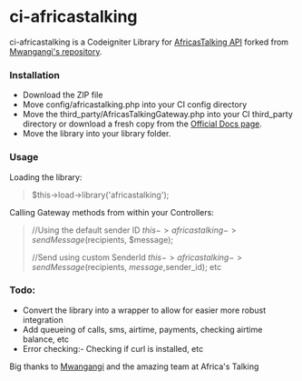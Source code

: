 # ci-africastalking

ci-africastalking is a Codeigniter Library for [AfricasTalking API](https://www.africastalking.com/) forked from [Mwangangi's repository](https://github.com/Mwangangi/ci-africastalking).

### Installation
  - Download the ZIP file
  - Move config/africastalking.php into your CI config directory
  - Move the third_party/AfricasTalkingGateway.php into your CI third_party directory or download a fresh copy from the [Official Docs page](http://docs.africastalking.com/).
  - Move the library into your library folder.

### Usage
Loading the library:
> $this->load->library('africastalking');

Calling Gateway methods from within your Controllers:

> //Using the default sender ID
>$this->africastalking->sendMessage($recipients, $message); 
> 
>//Send using custom SenderId
> $this->africastalking->sendMessage($recipients, $message,$sender_id); 
> etc


### Todo:

* Convert the library into a wrapper to allow for easier more robust integration
* Add queueing of calls, sms, airtime, payments, checking airtime balance, etc
* Error checking:- Checking if curl is installed, etc

Big thanks to [Mwangangi](https://github.com/Mwangangi/ci-africastalking) and the amazing team at Africa's Talking
